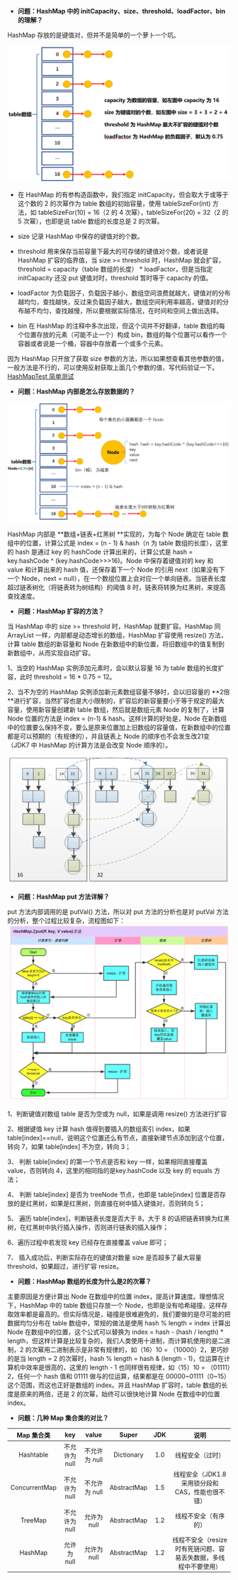- **问题：HashMap 中的 initCapacity、size、threshold、loadFactor、bin 的理解？**

HashMap 存放的是键值对，但并不是简单的一个萝卜一个坑。

![HashMap概念](./images/HashMap概念.png)

- 在 HashMap 的有参构造函数中，我们指定 initCapacity，但会取大于或等于这个数的 2 的次幂作为 table 数组的初始容量，使用 tableSizeFor(int) 方法，如 tableSizeFor(10) =  16（2 的 4 次幂），tableSizeFor(20) =  32（2 的 5 次幂），也即是说 table 数组的长度总是 2 的次幂。

- size 记录 HashMap 中保存的键值对的个数。

- threshold 用来保存当前容量下最大的可存储的键值对个数，或者说是 HashMap 扩容的临界值，当 size >= threshold 时，HashMap 就会扩容，threshold = capacity（table 数组的长度） * loadFactor，但是当指定 initCapacity 还没 put 键值对时，threshold 暂时等于 capacity 的值。

- loadFactor 为负载因子，负载因子越小，数组空间浪费就越大，键值对的分布越均匀，查找越快，反过来负载因子越大，数组空间利用率越高，键值对的分布越不均匀，查找越慢，所以要根据实际情况，在时间和空间上做出选择。

- bin 在 HashMap 的注释中多次出现，但这个词并不好翻译，table 数组的每个位置存放的元素（可能不止一个）构成 bin，数组的每个位置可以看作一个容器或者说是一个桶，容器中存放着一个或多个元素。

因为 HashMap 只开放了获取 size 参数的方法，所以如果想查看其他参数的值，一般方法是不行的，可以使用反射获取上面几个参数的值，写代码验证一下。[HashMapTest 简单测试](/测试代码/Java集合知识/HashMapTest/HashMapTest.java)


- **问题：HashMap 内部是怎么存放数据的？**

![HashMap内部结构](./images/HashMap内部结构.png)

HashMap 内部是 **数组+链表+红黑树 **实现的，为每个 Node 确定在 table 数组中的位置，计算公式是 index = (n - 1) & hash（n 为 table 数组的长度），这里的 hash 是通过 key 的 hashCode 计算出来的，计算公式是 hash = key.hashCode ^ (key.hashCode>>>16)。Node 中保存着键值对的 key 和 value 和计算出来的 hash 值，还保存着下一个 Node 的引用 next（如果没有下一个 Node，next = null），在一个数组位置上会对应一个单向链表。当链表长度超过链表树化（将链表转为树结构）的阈值 8 时，链表将转换为红黑树，来提高查找速度。


- **问题：HashMap 扩容的方法？**

当 HashMap 中的 size >= threshold 时，HashMap 就要扩容。HashMap 同 ArrayList 一样，内部都是动态增长的数组，HashMap 扩容使用 resize() 方法，计算 table 数组的新容量和 Node 在新数组中的新位置，将旧数组中的值复制到新数组中，从而实现自动扩容。

1、当空的 HashMap 实例添加元素时，会以默认容量 16 为 table 数组的长度扩容，此时 threshold = 16 * 0.75 = 12。

2、当不为空的 HashMap 实例添加新元素数组容量不够时，会以旧容量的 **2倍 **进行扩容，当然扩容也是大小限制的，扩容后的新容量要小于等于规定的最大容量，使用新容量创建新 table 数组，然后就是数组元素 Node 的复制了，计算 Node 位置的方法是 index = (n-1) & hash，这样计算的好处是，Node 在新数组中的位置要么保持不变，要么是原来位置加上旧数组的容量值，在新数组中的位置都是可以预期的（有规律的），并且链表上 Node 的顺序也不会发生改21变（JDK7 中 HashMap 的计算方法是会改变 Node 顺序的）。

![数组扩容](./images/数组扩容.png)

- **问题：HashMap put 方法详解？**

put 方法内部调用的是 putVal() 方法，所以对 put 方法的分析也是对 putVal 方法的分析，整个过程比较复杂，流程图如下：
![put方法详解](./images/put方法详解.png)

1、判断键值对数组 table 是否为空或为 null，如果是调用 resize() 方法进行扩容

2、根据键值 key 计算 hash 值得到要插入的数组索引 index，如果 table[index]==null，说明这个位置还么有节点，直接新建节点添加到这个位置，转向 7，如果 table[index] 不为空，转向 3；

3、 判断 table[index] 的第一个节点是否和 key 一样，如果相同直接覆盖 value，否则转向 4，这里的相同指的是key.hashCode 以及 key 的 equals 方法；

4、 判断 table[index] 是否为 treeNode 节点，也即是 table[index] 位置是否存放的是红黑树，如果是红黑树，则直接在树中插入键值对，否则转向 5；

5、 遍历 table[index]，判断链表长度是否大于 8，大于 8 的话把链表转换为红黑树，在红黑树中执行插入操作，否则进行链表的插入操作；

6、遍历过程中若发现 key 已经存在直接覆盖 value 即可；

7、 插入成功后，判断实际存在的键值对数量 size 是否超多了最大容量 threshold，如果超过，进行扩容 resize。

- **问题：HashMap 数组的长度为什么是2的次幂？**

主要原因是方便计算出 Node 在数组中的位置 index，提高计算速度。理想情况下，HashMap 中的 table 数组只存放一个 Node，也即是没有哈希碰撞，这样存取效率都是最高的。但实际情况是，碰撞是很难避免的，我们要做的是尽可能的把数据均匀分布在 table 数组中，常规的做法是使用 hash % length = index 计算出 Node 在数组中的位置，这个公式可以替换为 index = hash - (hash / length) * length，但这样计算是比较复杂的，我们人类使用十进制，而计算机使用的是二进制，2 的次幂用二进制表示是非常有规律的，如（16）10 = （10000）2，更巧妙的是当 length = 2 的次幂时，hash % length = hash & (length - 1)，位运算在计算机中效率是很高的，这里的 length - 1 也同样很有规律，如（15）10 = （01111）2，任何一个 hash 值和 01111 做与的位运算，结果都是在 00000\~01111（0\~15） 这个范围，而这也正好是数组的 index。并且 HashMap 扩容时，table 数组的长度是原来的两倍，还是 2 的次幂，始终可以很快地计算 Node 在数组中的位置 index。

- **问题：几种 Map 集合类的对比？**

|  Map 集合类   |      key      |     value     |    Super    | JDK  |                             说明                             |
| :-----------: | :-----------: | :-----------: | :---------: | :--: | :----------------------------------------------------------: |
|   Hashtable   | 不允许为 null | 不允许为 null | Dictionary  | 1.0  |                       线程安全（过时）                       |
| ConcurrentMap | 不允许为 null | 不允许为 null | AbstractMap | 1.5  |       线程安全（JDK1.8 采用锁分段和CAS，性能也很不错）       |
|    TreeMap    | 不允许为 null |  允许为 null  | AbstractMap | 1.2  |                     线程不安全（有序的）                     |
|    HashMap    |  允许为 null  |  允许为 null  | AbstractMap | 1.2  | 线程不安全（resize 时有死链问题、容易丢失数据，多线程中不要使用） |
